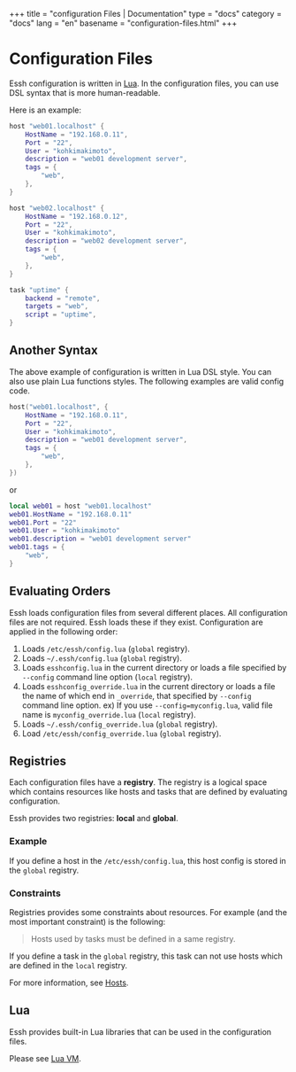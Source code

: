 +++
title = "configuration Files | Documentation"
type = "docs"
category = "docs"
lang = "en"
basename = "configuration-files.html"
+++

# Configuration Files

Essh configuration is written in [Lua](https://www.lua.org/). In the configuration files, you can use DSL syntax that is more human-readable.

Here is an example:

~~~lua
host "web01.localhost" {
    HostName = "192.168.0.11",
    Port = "22",
    User = "kohkimakimoto",
    description = "web01 development server",
    tags = {
        "web",
    },
}

host "web02.localhost" {
    HostName = "192.168.0.12",
    Port = "22",
    User = "kohkimakimoto",
    description = "web02 development server",
    tags = {
        "web",
    },
}

task "uptime" {
    backend = "remote",
    targets = "web",
    script = "uptime",
}
~~~

## Another Syntax

The above example of configuration is written in Lua DSL style. You can also use plain Lua functions styles. The following examples are valid config code.

~~~lua
host("web01.localhost", {
    HostName = "192.168.0.11",
    Port = "22",
    User = "kohkimakimoto",
    description = "web01 development server",
    tags = {
        "web",
    },
})
~~~

or

~~~lua
local web01 = host "web01.localhost"
web01.HostName = "192.168.0.11"
web01.Port = "22"
web01.User = "kohkimakimoto"
web01.description = "web01 development server"
web01.tags = {
    "web",
}
~~~

## Evaluating Orders

Essh loads configuration files from several different places. All configuration files are not required. Essh loads these if they exist. Configuration are applied in the following order:

1. Loads `/etc/essh/config.lua` (`global` registry).
1. Loads `~/.essh/config.lua` (`global` registry).
1. Loads `esshconfig.lua` in the current directory or loads a file specified by `--config` command line option (`local` registry).
1. Loads `esshconfig_override.lua` in the current directory or loads a file the name of which end in `_override`, that specified by `--config` command line option. ex) If you use `--config=myconfig.lua`, valid file name is `myconfig_override.lua` (`local` registry).
1. Loads `~/.essh/config_override.lua` (`global` registry).
1. Load `/etc/essh/config_override.lua` (`global` registry).

## Registries

Each configuration files have a **registry**. The registry is a logical space which contains resources like hosts and tasks that are defined by evaluating configuration.

Essh provides two registries: **local** and **global**.

### Example

If you define a host in the `/etc/essh/config.lua`, this host config is stored in the `global` registry.

### Constraints

Registries provides some constraints about resources. For example (and the most important constraint) is the following:

> Hosts used by tasks must be defined in a same registry.

If you define a task in the `global` registry, this task can not use hosts which are defined in the `local` registry.

For more information, see [Hosts](hosts.html).

## Lua

Essh provides built-in Lua libraries that can be used in the configuration files.

Please see [Lua VM](lua-vm.html).
